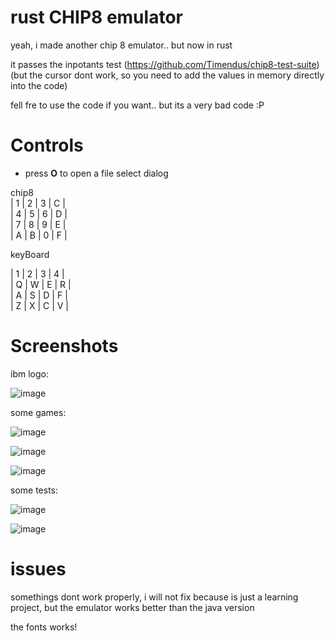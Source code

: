 # rust CHIP8 emulator

yeah, i made another chip 8 emulator.. but now in rust


it passes the inpotants test (https://github.com/Timendus/chip8-test-suite) (but the cursor dont work, so you need to add the values in memory directly into the code)

fell fre to use the code if you want.. but its a very bad code :P
 
# Controls

* press **O** to open a file select dialog

chip8              
| 1 | 2 | 3 | C |   
| 4 | 5 | 6 | D |   
| 7 | 8 | 9 | E |   
| A | B | 0 | F |   

keyBoard

| 1 | 2 | 3 | 4 |   
| Q | W | E | R |   
| A | S | D | F |   
| Z | X | C | V |  

# Screenshots

ibm logo:

![image](https://user-images.githubusercontent.com/100975643/222988353-60635c76-028d-4b50-8772-36d81ac25f86.png)

some games:

![image](https://user-images.githubusercontent.com/100975643/222988335-82f5711a-efcd-45c0-bb79-1e91e05b994d.png)

![image](https://user-images.githubusercontent.com/100975643/222988469-d184a615-a7ad-4067-8b2f-c12eaaaee270.png)

![image](https://user-images.githubusercontent.com/100975643/222988561-ec846727-a025-481a-a527-076413d81445.png)

some tests:

![image](https://user-images.githubusercontent.com/100975643/222988625-5ba3d44d-29b1-4823-8e44-f26cb34beb15.png)

![image](https://user-images.githubusercontent.com/100975643/222988681-aa131cfe-8fb2-4a37-ba11-d5e42b9c53d8.png)



# issues

somethings dont work properly, i will not fix because is just a learning project, but the emulator works better than the java version


the fonts works!

